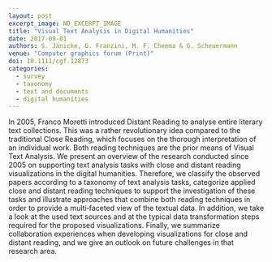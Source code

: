 ```yaml
---
layout: post
excerpt_image: NO_EXCERPT_IMAGE
title: "Visual Text Analysis in Digital Humanities"
date: 2017-09-01
authors: S. Jänicke, G. Franzini, M. F. Cheema & G. Scheuermann
venue: "Computer graphics forum (Print)"
doi: 10.1111/cgf.12873
categories:
  - survey
  - taxonomy
  - text and documents
  - digital humanities
---
```

In 2005, Franco Moretti introduced Distant Reading to analyse entire literary text collections. This was a rather revolutionary idea compared to the traditional Close Reading, which focuses on the thorough interpretation of an individual work. Both reading techniques are the prior means of Visual Text Analysis. We present an overview of the research conducted since 2005 on supporting text analysis tasks with close and distant reading visualizations in the digital humanities. Therefore, we classify the observed papers according to a taxonomy of text analysis tasks, categorize applied close and distant reading techniques to support the investigation of these tasks and illustrate approaches that combine both reading techniques in order to provide a multi‐faceted view of the textual data. In addition, we take a look at the used text sources and at the typical data transformation steps required for the proposed visualizations. Finally, we summarize collaboration experiences when developing visualizations for close and distant reading, and we give an outlook on future challenges in that research area.
